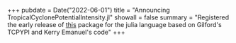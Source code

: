 +++
pubdate = Date("2022-06-01")
title = "Announcing TropicalCyclonePotentialIntensity.jl" 
showall = false
summary = "Registered the early release of [this](https://github.com/aramirezreyes/TropicalCyclonePotentialIntensity.jl) package for the julia language based on Gilford's TCPYPI and Kerry Emanuel's code"
+++


